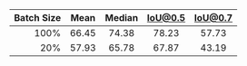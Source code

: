 | Batch Size | Mean  | Median | IoU@0.5 | IoU@0.7 |
| ---------: | :---: | :----: | :-----: | :-----: |
|       100% | 66.45 | 74.38  |  78.23  |  57.73  |
|        20% | 57.93 | 65.78  |  67.87  |  43.19  |
